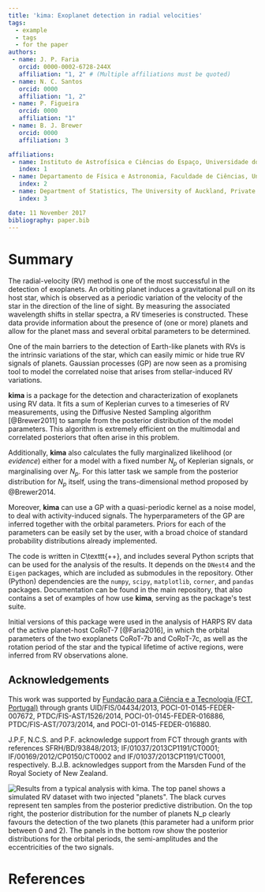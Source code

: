 ```yaml
---
title: 'kima: Exoplanet detection in radial velocities'
tags:
  - example
  - tags
  - for the paper
authors:
 - name: J. P. Faria
   orcid: 0000-0002-6728-244X
   affiliation: "1, 2" # (Multiple affiliations must be quoted)
 - name: N. C. Santos
   orcid: 0000
   affiliation: "1, 2"
 - name: P. Figueira
   orcid: 0000
   affiliation: "1"
 - name: B. J. Brewer
   orcid: 0000
   affiliation: 3

affiliations:
 - name: Instituto de Astrofísica e Ciências do Espaço, Universidade do Porto, CAUP, Rua das Estrelas, 4150-762, Porto, Portugal
   index: 1
 - name: Departamento de Física e Astronomia, Faculdade de Ciências, Universidade do Porto, Rua do Campo Alegre, 4169-007, Porto, Portugal
   index: 2
 - name: Department of Statistics, The University of Auckland, Private Bag 92019, Auckland 1142, New Zealand
   index: 3

date: 11 November 2017
bibliography: paper.bib
---
```


<!--  - name: Brendon J. Brewer
   orcid: 0000-0000-0000-1234
   affiliation: 3 -->

# Summary

<!-- 
- _requirement_: A summary describing the high-level functionality and purpose of the software for a diverse, non-specialist audience
- _requirement_: A clear statement of need that illustrates the purpose of the software
- _requirement_: A list of key references including a link to the software archive
- _optional_: Mentions (if applicable) of any ongoing research projects using the software
or recent scholarly publications enabled by it
-->

The radial-velocity (RV) method is one of the most successful in the detection of exoplanets.
An orbiting planet induces a gravitational pull on its host star,
which is observed as a periodic variation of the velocity of the star 
in the direction of the line of sight.
By measuring the associated wavelength shifts in stellar spectra, a RV timeseries is constructed.
These data provide information about the presence of (one or more) planets
and allow for the planet mass
and several orbital parameters to be determined. <!--  [e.g. @Fischer2016]. -->

One of the main barriers to the detection of Earth-like planets with RVs
is the intrinsic variations of the star,
which can easily mimic or hide true RV signals of planets.
Gaussian processes (GP) are now seen as a promising tool to model 
the correlated noise that arises from stellar-induced RV variations. 
<!-- [e.g. @Haywood2014]. -->


**kima** is a package for the detection and characterization of exoplanets using RV data.
It fits a sum of Keplerian curves to a timeseries of RV measurements, 
using the Diffusive Nested Sampling algorithm [@Brewer2011]
to sample from the posterior distribution of the model parameters. 
This algorithm is extremely efficient on the 
multimodal and correlated posteriors that often arise in this problem.
<!-- _[more on DNS?]_ -->

Additionally, **kima** also calculates the fully marginalized likelihood 
(or _evidence_) <!-- ; see @Kass1995) --> 
either for a model with a fixed number $N_p$ of Keplerian signals,
or marginalising over $N_p$.
For this latter task we sample from the posterior distribution for $N_p$ itself,
using the trans-dimensional method proposed by @Brewer2014.
<!-- [see also @Brewer2015, @Faria2016] -->
<!--  -->
Moreover, **kima** can use a GP with a quasi-periodic kernel
as a noise model, to deal with activity-induced signals.
The hyperparameters of the GP are inferred together with the orbital parameters.
Priors for each of the parameters can be easily set by the user,
with a broad choice of standard probability distributions already implemented.


The code is written in C\texttt{++}, and includes several Python scripts
that can be used for the analysis of the results.
It depends on the `DNest4` <!-- [@Brewer2016]  -->
and the `Eigen` <!-- [@eigenweb]  -->
packages,
which are included as submodules in the repository.
Other (Python) dependencies are the 
`numpy`, `scipy`, `matplotlib`, `corner`, and `pandas` packages.
Documentation can be found in the main repository,
that also contains a set of examples 
of how use **kima**, serving as the package's test suite.  

Initial versions of this package were used in the analysis 
of HARPS RV data of the active planet-host CoRoT-7 [@Faria2016],
in which the orbital parameters of the two exoplanets CoRoT-7b and CoRoT-7c,
as well as the rotation period of the star and the typical lifetime of active regions, 
were inferred from RV observations alone.


<!-- ### Roadmap

I think I can write two lines here still, but I'm not sure, let's find out
with a bit more text such as this and this and this also
ah maybe we can even go for three lines who knows let's see if it works
it does! hurray!

Lorem ipsum dolor sit amet, consectetur adipiscing elit, sed do eiusmod tempor incididunt ut labore et dolore magna aliqua. Ut enim ad minim veniam, quis nostrud exercitation ullamco laboris nisi ut aliquip ex ea commodo consequat. Duis aute irure dolor in reprehenderit in voluptate velit esse cillum dolore eu fugiat nulla pariatur. Excepteur sint occaecat cupidatat non proident, sunt in culpa qui officia deserunt mollit anim id est laborum.
 -->





## Acknowledgements

This work was supported by 
[Fundação para a Ciência e a Tecnologia (FCT, Portugal)](http://www.fct.pt/)
through grants 
UID/FIS/04434/2013, POCI-01-0145-FEDER-007672, PTDC/FIS-AST/1526/2014,
POCI-01-0145-FEDER-016886, PTDC/FIS-AST/7073/2014, 
and POCI-01-0145-FEDER-016880.
<!--  -->
<!-- J. P. F. acknowledges support from FCT through the grant reference SFRH/BD/93848/2013.
N.C.S and P.F. acknowledge  support  from  FCT through
Investigador FCT contracts nr. IF/01037/2013CP1191/CT0001 and IF/00169/2012/CP0150/CT0002
PF  further  acknowledges support from (FCT) in the form
of an exploratory project of reference IF/01037/2013CP1191/CT0001. -->
<!--  -->
J.P.F, N.C.S. and P.F. acknowledge support from FCT 
through grants with references
SFRH/BD/93848/2013; 
IF/01037/2013CP1191/CT0001;  <!-- nuno -->
IF/00169/2012/CP0150/CT0002 and IF/01037/2013CP1191/CT0001,  <!-- pedro -->
respectively.
B.J.B. acknowledges support from the Marsden Fund of the Royal Society of New Zealand.


![Results from a typical analysis with **kima**. 
  The top panel shows a simulated RV dataset with two injected "planets".
  The black curves represent ten samples from the posterior predictive distribution.
  On the top right, the posterior distribution for the number of planets $N_p$
  clearly favours the detection of the two planets
  (this parameter had a uniform prior between 0 and 2).
  The panels in the bottom row show the posterior distributions for 
  the orbital periods, the semi-amplitudes and the eccentricities of the two signals.](./joss_figure.png)


# References


<!-- Citations to entries in paper.bib should be in
[rMarkdown](http://rmarkdown.rstudio.com/authoring_bibliographies_and_citations.html)
format.
 -->
<!-- citation examples: [see @Santos2011, pp. 33-35; also @Faria2016, ch. 1]. -->

<!-- citation examples: [@Santos2011, pp. 33-35, 38-39 and *passim*]. -->

<!-- citation examples: [@Faria2016; @Santos2011]. -->